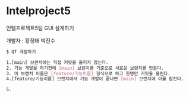 # Intelproject5
인텔프로젝트5팀
GUI 설계하기

개발자 : 황정태 박진수
```sh
$ QT 개발하기

1.[main] 브랜치에는 직접 커밋을 올리지 않는다.
2. 기능 개발을 하기전에 [main] 브렌치를 기준으로 새로운 브렌치를 만든다.
3. 이 브랜치 이름은 [feature/기능이름] 형식으로 하고 한명만 커밋을 올린다.
4.[feature/기능이름] 브랜치에서 기능 개발이 끝나면 [main] 브랜치에 이를 합친다.

5.